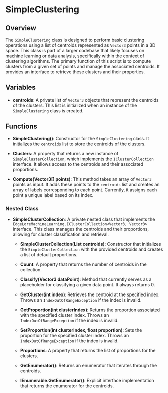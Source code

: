# SimpleClustering

## Overview
The `SimpleClustering` class is designed to perform basic clustering operations using a list of centroids represented as `Vector3` points in a 3D space. This class is part of a larger codebase that likely focuses on machine learning or data analysis, specifically within the context of clustering algorithms. The primary function of this script is to compute clusters from a given set of points and manage the associated centroids. It provides an interface to retrieve these clusters and their properties.

## Variables
- **centroids**: A private list of `Vector3` objects that represent the centroids of the clusters. This list is initialized when an instance of the `SimpleClustering` class is created.

## Functions
- **SimpleClustering()**: Constructor for the `SimpleClustering` class. It initializes the `centroids` list to store the centroids of the clusters.

- **Clusters**: A property that returns a new instance of `SimpleClusterCollection`, which implements the `IClusterCollection` interface. It allows access to the centroids and their associated proportions.

- **Compute(Vector3[] points)**: This method takes an array of `Vector3` points as input. It adds these points to the `centroids` list and creates an array of labels corresponding to each point. Currently, it assigns each point a unique label based on its index.

### Nested Class
- **SimpleClusterCollection**: A private nested class that implements the `EdgeLoreMachineLearning.IClusterCollection<Vector3, Vector3>` interface. This class manages the centroids and their proportions, allowing for cluster classification and retrieval.

  - **SimpleClusterCollection(List<Vector3> centroids)**: Constructor that initializes the `SimpleClusterCollection` with the provided centroids and creates a list of default proportions.

  - **Count**: A property that returns the number of centroids in the collection.

  - **Classify(Vector3 dataPoint)**: Method that currently serves as a placeholder for classifying a given data point. It always returns 0.

  - **GetCluster(int index)**: Retrieves the centroid at the specified index. Throws an `IndexOutOfRangeException` if the index is invalid.

  - **GetProportion(int clusterIndex)**: Returns the proportion associated with the specified cluster index. Throws an `IndexOutOfRangeException` if the index is invalid.

  - **SetProportion(int clusterIndex, float proportion)**: Sets the proportion for the specified cluster index. Throws an `IndexOutOfRangeException` if the index is invalid.

  - **Proportions**: A property that returns the list of proportions for the clusters.

  - **GetEnumerator()**: Returns an enumerator that iterates through the centroids.

  - **IEnumerable.GetEnumerator()**: Explicit interface implementation that returns the enumerator for the centroids.